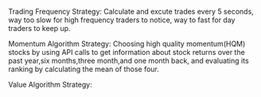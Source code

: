 

Trading Frequency Strategy:
Calculate and excute trades every 5 seconds, way too slow for high frequency traders to notice,
way to fast for day traders to keep up.

Momentum Algorithm Strategy:
Choosing high quality momentum(HQM) stocks by using API calls to get information
about stock returns over the past year,six months,three month,and one month back, and evaluating its ranking
by calculating the mean of those four.

Value Algorithm Strategy:


